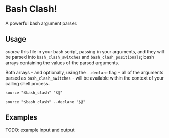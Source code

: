 Bash Clash!
===========

A powerful bash argument parser.

## Usage

_source_ this file in your bash script, passing in your arguments, and they
will be parsed into `bash_clash_switches` and `bash_clash_positionals`;
bash arrays containing the values of the parsed arguments.

Both arrays – and optionally, using the `--declare` flag – all of the
arguments parsed as `bash_clash_switches` - will be available within the
context of your calling shell process.

```
source "$bash_clash" "$@"

source "$bash_clash" --declare "$@"
```

## Examples

TODO: example input and output
